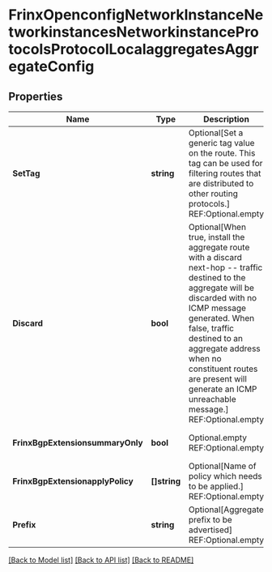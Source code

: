 # FrinxOpenconfigNetworkInstanceNetworkinstancesNetworkinstanceProtocolsProtocolLocalaggregatesAggregateConfig

## Properties
Name | Type | Description | Notes
------------ | ------------- | ------------- | -------------
**SetTag** | **string** | Optional[Set a generic tag value on the route. This tag can be used for filtering routes that are distributed to other routing protocols.] REF:Optional.empty | [optional] [default to null]
**Discard** | **bool** | Optional[When true, install the aggregate route with a discard next-hop -- traffic destined to the aggregate will be discarded with no ICMP message generated.  When false, traffic destined to an aggregate address when no constituent routes are present will generate an ICMP unreachable message.] REF:Optional.empty | [optional] [default to null]
**FrinxBgpExtensionsummaryOnly** | **bool** | Optional.empty REF:Optional.empty | [optional] [default to null]
**FrinxBgpExtensionapplyPolicy** | **[]string** | Optional[Name of policy which needs to be applied.] REF:Optional.empty | [optional] [default to null]
**Prefix** | **string** | Optional[Aggregate prefix to be advertised] REF:Optional.empty | [optional] [default to null]

[[Back to Model list]](../README.md#documentation-for-models) [[Back to API list]](../README.md#documentation-for-api-endpoints) [[Back to README]](../README.md)


